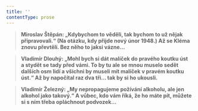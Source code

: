 ```yaml
---
title: ''
contentType: prose
---
```


<section>

> ****Miroslav Štěpán**: „Kdybychom to věděli, tak bychom to už nějak připravovali.“ (Na otázku, kdy přijde nový únor 1948.) **Až se Kléma znovu převtělí. Bez něho to jaksi vázne…****

> ****Vladimír Dlouhý**: „Mohl bych si dát malíček do pravého koutku úst a stydět se tady před vámi. To by tu ale se mnou muselo sedět dalších osm lidí a všichni by museli mít malíček v pravém koutku úst.“ **Až by napočítal raz dva tři… tak by si ho ukousli.****

> ****Vladimír Železný**: „My nepropagujeme požívání alkoholu, ale jen alkohol jako takový.“ **A vůbec, kdo vám říká, že ho máte pít, můžete si s ním třeba opláchnout podvozek…****

</section>
